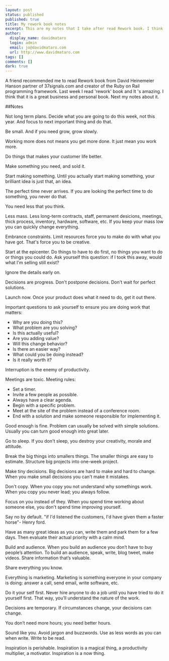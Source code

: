 ```yaml
---
layout: post
status: published
published: true
title: My rework book notes
excerpt: This are my notes that I take after read Rework book. I think that it is a great book that you must read.  
author:
  display_name: davidmataro
  login: admin
  email: jo@davidmataro.com
  url: http://www.davidmataro.com
tags: []
comments: []
dark: true
---
```


A friend recommended me to read Rework book from David Heinemeier Hanson partner of 37signals.com and creator of the Ruby on Rail programming framework. Last week I read 'rework' book and  It 's amazing. I think that it is a great business and personal book. Next my notes about it.


##Notes


Not long term plans. Decide what you are going to do this week, not this year. And focus to next important thing and do that.

Be small. And if you need grow, grow slowly.

Working more does not means you get more done.  It just mean you work more.

Do things that makes your customer life better.

Make something you need,  and sold it.

Start making  something. Until you actually start making something,  your brilliant idea is just that,  an idea.

The perfect time never arrives. If you are looking the perfect time to do something,  you never do that.

You need less that you think.

Less mass.  Less long-term contracts, staff, permanent desicions, meetings, thick process, inventory, hardware, software, etc. If you keep your mass low you can quickly change everything.

Embrance constraints. Limit resources force you to make do with what you have got. That's force you to be creative.

Start at the epicenter. Do things to have to do first,  no things you want to do or things you could do. Ask yourself this question: if I took this away,  would what I'm selling still exist?

Ignore the details early on.

Decisions are progress. Don't postpone decisions. Don't wait for perfect solutions.

Launch now. Once your product does what it need to do,  get it out there.

Important questions to ask yourself to ensure you are doing work that matters:

- Why are you doing this?
- What problem are you solving?
- Is this actually useful?
- Are you adding value?
- Will this change behavior?
- Is there an easier way?
- What could you be doing instead?
- Is it really worth it?

Interruption is the enemy of productivity.

Meetings are toxic. Meeting rules:

- Set a timer.
- Invite a few people as possible.
- Always have a clear agenda.
- Begin with a specific problem.
- Meet at the site of the problem instead of a conference room.
- End with a solution and make someone responsible for implementing it.

Good enough is fine.  Problem can usually be solved with simple solutions. Usually you can turn good enough into great later.

Go to sleep. If you don't sleep,  you destroy your creativity,  morale and attitude.

Break the big things into smallers things. The smaller things are easy to estimate. Structure big projects into one-week project.

Make tiny decisions. Big decisions are hard to make and hard to change. When you make small decisions you can't make  it mistakes.

Don't copy. When you copy you not understand why somethings work. When you copy you never lead; you always follow.

Focus on you instead of they. When you spend time working about someone else,  you don't spend time improving yourself.

Say no by default. "if I'd listened the customers,  I'd have given them a faster horse"- Henry ford.

Have as many great ideas as you can, write them and park them for a few days. Then evaluate their actual priority with a calm mind.

Build and audience. When you build an audience you don’t have to buy people’s attention. To build an audience, speak, write, blog tweet, make videos. Share information that’s valuable.

Share everything you know.

Everything is marketing. Marketing is something everyone in your company is doing: answer a call, send email, write software, etc.

Do it your self first. Never hire anyone to do a job until you have tried to do it yourself first. That way, you’ll understand the nature of the work.

Decisions are temporary. If circumstances change, your decisions can change.

You don’t need more hours; you need better hours.

Sound like you. Avoid jargon and buzzwords. Use as less words as you can when write. Write to be read.

Inspiration is perishable. Inspiration is a magical thing, a productivity multiplier, a motivator. Inspiration is a now thing.
